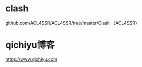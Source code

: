 # clash
github.com/ACL4SSR/ACL4SSR/tree/master/Clash （ACL4SSR）
# qichiyu博客
https://www.qichiyu.com


